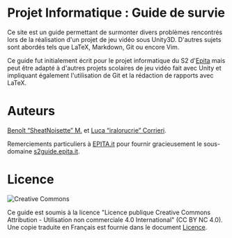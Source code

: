 # Projet Informatique : Guide de survie

Ce site est un guide permettant de surmonter divers problèmes rencontrés lors de la réalisation d'un projet de jeu vidéo sous Unity3D. D'autres sujets sont abordés tels que LaTeX, Markdown, Git ou encore Vim.

Ce guide fut initialement écrit pour le projet informatique du S2 d'[Epita](https://www.epita.fr/) mais peut être adapté à d'autres projets scolaires de jeu vidéo fait avec Unity et impliquant également l'utilisation de Git et la rédaction de rapports avec LaTeX.

# Auteurs

[Benoît “SheatNoisette” M.](https://github.com/SheatNoisette) et [Luca “iralorucrie” Corrieri](https://github.com/corrieriluca).

Remerciements particuliers à [EPITA.it](https://epita.it/) pour fournir gracieusement le sous-domaine [s2guide.epita.it](https://s2guide.epita.it/).

# Licence

![Creative Commons](https://i.creativecommons.org/l/by-nc/4.0/88x31.png)

Ce guide est soumis à la licence "Licence publique Creative Commons Attribution - Utilisation non commerciale 4.0 International" (CC BY NC 4.0). Une copie traduite en Français est fournie dans le document [Licence](license.md).
